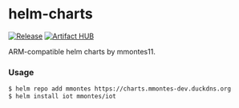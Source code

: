 # helm-charts

[![Release](https://github.com/mmontes11/charts/workflows/Release/badge.svg)](https://github.com/mmontes11/charts/actions?query=workflow%3ARelease)
[![Artifact HUB](https://img.shields.io/endpoint?url=https://artifacthub.io/badge/repository/mmontes)](https://artifacthub.io/packages/search?repo=mmontes)

ARM-compatible helm charts by mmontes11. 

### Usage

```bash
$ helm repo add mmontes https://charts.mmontes-dev.duckdns.org
$ helm install iot mmontes/iot
```
